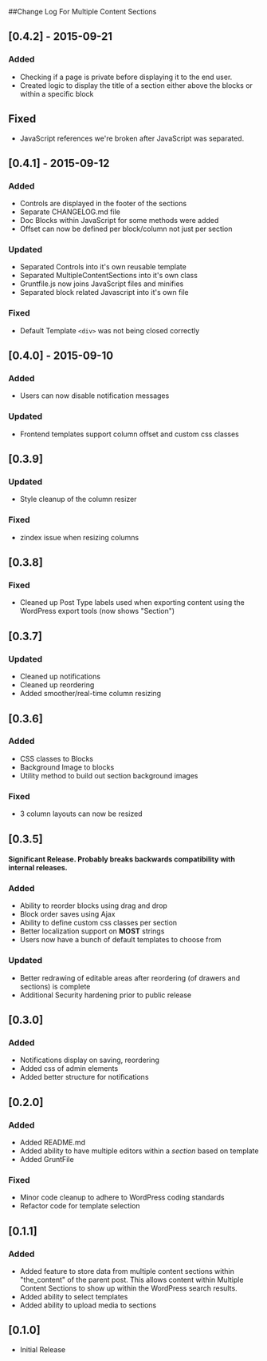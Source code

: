 ##Change Log For Multiple Content Sections

## [0.4.2] - 2015-09-21

### Added
- Checking if a page is private before displaying it to the end user.
- Created logic to display the title of a section either above the blocks or within a specific block

## Fixed
- JavaScript references we're broken after JavaScript was separated.

## [0.4.1] - 2015-09-12

### Added
- Controls are displayed in the footer of the sections
- Separate CHANGELOG.md file
- Doc Blocks within JavaScript for some methods were added
- Offset can now be defined per block/column not just per section

### Updated
- Separated Controls into it's own reusable template
- Separated MultipleContentSections into it's own class
- Gruntfile.js now joins JavaScript files and minifies
- Separated block related Javascript into it's own file

### Fixed
- Default Template `<div>` was not being closed correctly

## [0.4.0] - 2015-09-10

### Added
- Users can now disable notification messages

### Updated
- Frontend templates support column offset and custom css classes

## [0.3.9]

### Updated
- Style cleanup of the column resizer

### Fixed
- zindex issue when resizing columns

## [0.3.8]

### Fixed
- Cleaned up Post Type labels used when exporting content using the WordPress export tools (now shows "Section")

## [0.3.7]

### Updated
- Cleaned up notifications
- Cleaned up reordering
- Added smoother/real-time column resizing

## [0.3.6]

### Added
- CSS classes to Blocks
- Background Image to blocks
- Utility method to build out section background images

### Fixed
- 3 column layouts can now be resized

## [0.3.5]

#### Significant Release. Probably breaks backwards compatibility with internal releases.

### Added
- Ability to reorder blocks using drag and drop
- Block order saves using Ajax
- Ability to define custom css classes per section
- Better localization support on **MOST** strings
- Users now have a bunch of default templates to choose from

### Updated
- Better redrawing of editable areas after reordering (of drawers and sections) is complete
- Additional Security hardening prior to public release

## [0.3.0]

### Added
- Notifications display on saving, reordering
- Added css of admin elements
- Added better structure for notifications

## [0.2.0]

### Added
- Added README.md
- Added ability to have multiple editors within a *section* based on template
- Added GruntFile

### Fixed
- Minor code cleanup to adhere to WordPress coding standards
- Refactor code for template selection

## [0.1.1]

### Added
- Added feature to store data from multiple content sections within "the_content" of the parent post. This allows content within Multiple Content Sections to show up within the WordPress search results.
- Added ability to select templates
- Added ability to upload media to sections

## [0.1.0]
- Initial Release